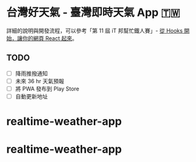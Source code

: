 # 台灣好天氣 - 臺灣即時天氣 App 🇹🇼

詳細的說明與開發流程，可以參考「第 11 屆 iT 邦幫忙鐵人賽」- [從 Hooks 開始，讓你的網頁 React 起來](https://ithelp.ithome.com.tw/users/20103315/ironman/2668)。

## TODO

- [ ] 降雨推撥通知
- [ ] 未來 36 hr 天氣預報
- [ ] 將 PWA 發布到 Play Store
- [ ] 自動更新地址
# realtime-weather-app
# realtime-weather-app
